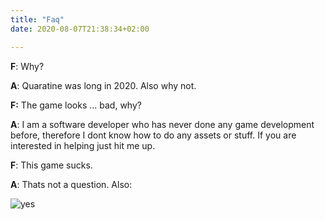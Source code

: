 ```yaml
---
title: "Faq"
date: 2020-08-07T21:38:34+02:00

---
```



**F**: Why?


**A**: Quaratine was long in 2020. Also why not.


**F:** The game looks ... bad, why?


**A**: I am a software developer who has never done any game development before,
therefore I dont know how to do any assets or stuff. If you are interested in 
helping just hit me up.


**F**: This game sucks.


**A**: Thats not a question. Also:

![yes](../public/yes.png "Yes")